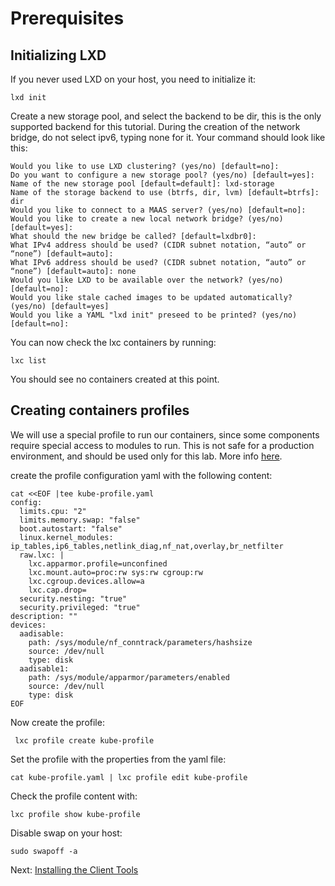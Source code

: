 # Prerequisites

## Initializing LXD

If you never used LXD on your host, you need to initialize it:

```
lxd init
```

Create a new storage pool, and select the backend to be dir, this is the only supported backend for this tutorial.
During the creation of the network bridge, do not select ipv6, typing none for it. Your command should look like this:

```
Would you like to use LXD clustering? (yes/no) [default=no]:
Do you want to configure a new storage pool? (yes/no) [default=yes]:
Name of the new storage pool [default=default]: lxd-storage
Name of the storage backend to use (btrfs, dir, lvm) [default=btrfs]: dir
Would you like to connect to a MAAS server? (yes/no) [default=no]:
Would you like to create a new local network bridge? (yes/no) [default=yes]:
What should the new bridge be called? [default=lxdbr0]:
What IPv4 address should be used? (CIDR subnet notation, “auto” or “none”) [default=auto]:
What IPv6 address should be used? (CIDR subnet notation, “auto” or “none”) [default=auto]: none
Would you like LXD to be available over the network? (yes/no) [default=no]:
Would you like stale cached images to be updated automatically? (yes/no) [default=yes]
Would you like a YAML "lxd init" preseed to be printed? (yes/no) [default=no]:
```

You can now check the lxc containers by running:

```
lxc list
```

You should see no containers created at this point.

## Creating containers profiles

We will use a special profile to run our containers, since some components require special access to modules to run. This is not safe for a production environment, and should be used only for this lab.
More info [here](https://github.com/juju-solutions/bundle-canonical-kubernetes/wiki/Deploying-on-LXD).

create the profile configuration yaml with the following content:

```
cat <<EOF |tee kube-profile.yaml 
config:
  limits.cpu: "2"
  limits.memory.swap: "false"
  boot.autostart: "false"
  linux.kernel_modules: ip_tables,ip6_tables,netlink_diag,nf_nat,overlay,br_netfilter
  raw.lxc: |
    lxc.apparmor.profile=unconfined
    lxc.mount.auto=proc:rw sys:rw cgroup:rw
    lxc.cgroup.devices.allow=a
    lxc.cap.drop=
  security.nesting: "true"
  security.privileged: "true"
description: ""
devices:
  aadisable:
    path: /sys/module/nf_conntrack/parameters/hashsize
    source: /dev/null
    type: disk
  aadisable1:
    path: /sys/module/apparmor/parameters/enabled
    source: /dev/null
    type: disk
EOF
```

Now create the profile:

```
 lxc profile create kube-profile
```

Set the profile with the properties from the yaml file:

```
cat kube-profile.yaml | lxc profile edit kube-profile
```

Check the profile content with:

```
lxc profile show kube-profile
``` 

Disable swap on your host:
```
sudo swapoff -a
```

Next: [Installing the Client Tools](02-client-tools.md)
